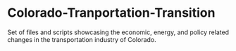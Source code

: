 # Colorado-Tranportation-Transition
Set of files and scripts showcasing the economic, energy, and policy related changes in the transportation industry of Colorado.
